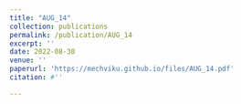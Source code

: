 ```yaml
---
title: "AUG_14"
collection: publications
permalink: /publication/AUG_14
excerpt: ''
date: 2022-08-30
venue: ''
paperurl: 'https://mechviku.github.io/files/AUG_14.pdf'
citation: #''

---
```


[Download paper here]: (https://mechviku.github.io/files/AUG_14.pdf)






